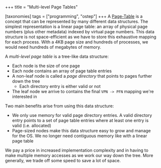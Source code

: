+++
title = "Multi-level Page Tables"

[taxonomies]
tags = ["programming", "ostep"]
+++
A [Page-Table](https://john-rodewald.github.io/blog/page-table) is a concept that can be represented by many different data structures. The simplest representation is a linear page table: an array of physical page numbers (plus other metadata) indexed by virtual page numbers. This data structure is not space-efficient as we have to store this exhaustive mapping for each process. With a 4KB page size and hundreds of processes, we would need hundreds of megabytes of memory.

A *multi-level page table* is a tree-like data structure:
- Each node is the size of one page
- Each node contains an array of page table entries
- A non-leaf node is called a *page directory* that points to pages further down the tree 
	- Each directory entry is either valid or not
- The leaf node we arrive to contains the final `VPN -> PFN` mapping we're interested in

Two main benefits arise from using this data structure:
- We only use memory for valid page directory entries. A valid directory entry points to a set of page table entries where at least one entry is valid (i.e. allocated)
- Page-sized nodes make this data structure easy to grow and manage for the OS. We no longer need contiguous memory like with a linear page table

We pay a price in increased implementation complexity and in having to make multiple memory accesses as we work our way down the tree. More generally, we trade off some speed to save a lot of space.